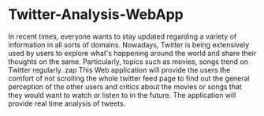 # Twitter-Analysis-WebApp
In recent times, everyone wants to stay updated regarding a variety of information in all sorts of domains. Nowadays, Twitter is being extensively used by users to explore what's happening around the world and share their thoughts on the same. Particularly, topics such as movies, songs trend on Twitter regularly. zap This Web application will provide the users the comfort of not scrolling the whole twitter feed page to find out the general perception of the other users and critics about the movies or songs that they would want to watch or listen to in the future. The application will provide real time analysis of tweets.
